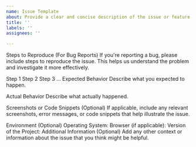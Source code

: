 ```yaml
---
name: Issue Template
about: Provide a clear and concise description of the issue or feature request.
title: ''
labels: ''
assignees: ''

---
```


Steps to Reproduce (For Bug Reports)
If you're reporting a bug, please include steps to reproduce the issue. This helps us understand the problem and investigate it more effectively.

Step 1
Step 2
Step 3
...
Expected Behavior
Describe what you expected to happen.

Actual Behavior
Describe what actually happened.

Screenshots or Code Snippets (Optional)
If applicable, include any relevant screenshots, error messages, or code snippets that help illustrate the issue.

Environment (Optional)
Operating System:
Browser (if applicable):
Version of the Project:
Additional Information (Optional)
Add any other context or information about the issue that you think might be helpful.
